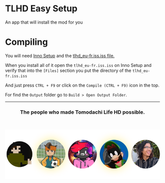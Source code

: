 # TLHD Easy Setup

An app that will install the mod for you

# Compiling

You will need [Inno Setup](https://jrsoftware.org/isinfo.php) and the [tlhd_eu-fr.iss.iss file.](https://raw.githubusercontent.com/Golden-Saiyans/TLHD-Easy-Setup/main/tlhd_eu-fr.iss)

When you install all of it open the `tlhd_eu-fr.iss.iss` on Inno Setup and verify that into the `[Files]` section you put the directory of the `tlhd_eu-fr.iss.iss`

And just press `CTRL + F9` or click on the `Compile (CTRL + F9)` icon in the top.

For find the `Output` folder go to `Build > Open Output Folder`.

---

<div style="text-align: center;">  

### The people who made Tomodachi Life HD possible.


<img src="https://raw.githubusercontent.com/FIREXDF/TLHD-Docs/main/public/img/index/contrib3.png" alt="Contributors" style="display: inline-block; margin: 30px auto 0;" />

</div>
